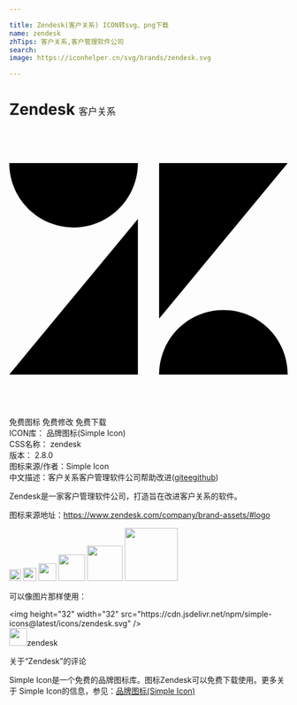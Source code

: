 ```yaml
---

title: Zendesk(客户关系) ICON转svg、png下载
name: zendesk
zhTips: 客户关系,客户管理软件公司
search: 
image: https://iconhelper.cn/svg/brands/zendesk.svg

---
```


# Zendesk  <small style="font-size: 60%;font-weight: 100">客户关系</small>

<div id="svg" class="svg-wrap">
<svg role="img" viewBox="0 0 24 24" xmlns="http://www.w3.org/2000/svg"><title>Zendesk icon</title><path d="M11.085 21.095H0L11.085 7.712v13.383zm12.915 0H12.915c0-3.063 2.479-5.543 5.543-5.543 3.063 0 5.542 2.482 5.542 5.543zm-11.085-4.804V2.905H24L12.915 16.291zm-1.83-13.386c0 3.061-2.481 5.544-5.543 5.544C2.482 8.449 0 5.968 0 2.907h11.085v-.002z"/></svg>
</div>
<detail full-name='zendesk'></detail>

<div class="detail-page">
<p>
<span><span class="badge-success badge">免费图标</span> <span class="badge-success badge">免费修改</span>  <span class="badge-success badge">免费下载</span> </span>
<br/>
<span>
ICON库：
<span class="badge-secondary badge">品牌图标(Simple Icon)</span> 
</span>
<br/>
<span>
CSS名称：
<span class="badge-secondary badge">zendesk</span> 
</span>

<br/>
<span>
版本：
<span class="badge-secondary badge">2.8.0</span> 
</span>
<br/>
<span>图标来源/作者：<span class="badge-light badge">Simple Icon</span></span> 
<br/>
<span class="zh-detail">中文描述：<span class="badge-primary badge">客户关系</span><span class="badge-primary badge">客户管理软件公司</span><span class="help-link"><span>帮助改进</span>(<a href="https://gitee.com/liuwave/icon-helper/edit/master/json/brands/zendesk.json" target="_blank" rel="noopener noreferrer">gitee</a><a href="https://github.com/liuwave/icon-helper/edit/master/json/brands/zendesk.json" target="_blank" rel="noopener noreferrer">github</a></span>)</span><br/>
</p>
</div><div class="description description alert alert-light"><p>Zendesk是一家客户管理软件公司，打造旨在改进客户关系的软件。</p><p>图标来源地址：<a href="https://www.zendesk.com/company/brand-assets/#logo" target="_blank" rel="noopener noreferrer">https://www.zendesk.com/company/brand-assets/#logo</a></p></div>
<div class="alert alert-dark">
<img height="21" width="21" src="https://cdn.jsdelivr.net/npm/simple-icons@latest/icons/zendesk.svg" />
<img height="24" width="24" src="https://cdn.jsdelivr.net/npm/simple-icons@latest/icons/zendesk.svg" />
<img height="32" width="32" src="https://cdn.jsdelivr.net/npm/simple-icons@latest/icons/zendesk.svg" />
<img height="48" width="48" src="https://cdn.jsdelivr.net/npm/simple-icons@latest/icons/zendesk.svg" />
<img height="64" width="64" src="https://cdn.jsdelivr.net/npm/simple-icons@latest/icons/zendesk.svg" />
<img height="96" width="96" src="https://cdn.jsdelivr.net/npm/simple-icons@latest/icons/zendesk.svg" />

</div>
<div>
  <p>可以像图片那样使用：    
  </p>
  <div class="alert alert-primary" style="font-size: 14px">
    &lt;img height="32" width="32" src="https://cdn.jsdelivr.net/npm/simple-icons@latest/icons/zendesk.svg" /&gt;
    <copy-btn content='<img height="32" width="32" src="https://cdn.jsdelivr.net/npm/simple-icons@latest/icons/zendesk.svg" />'></copy-btn>
  </div>
  <div class="alert alert-secondary">
    <img height="32" width="32" src="https://cdn.jsdelivr.net/npm/simple-icons@latest/icons/zendesk.svg" />zendesk
    <copy-btn content="zendesk" btn-title="复制图标名称"></copy-btn>
  </div>
</div>

<Vssue title="关于“Zendesk”的评论" >关于“Zendesk”的评论</Vssue>


<div><p>Simple Icon是一个免费的品牌图标库。图标Zendesk可以免费下载使用。更多关于  Simple Icon的信息，参见：<a target="_blank" href="https://iconhelper.cn/brands.html">品牌图标(Simple Icon)</a>
</p></div>
